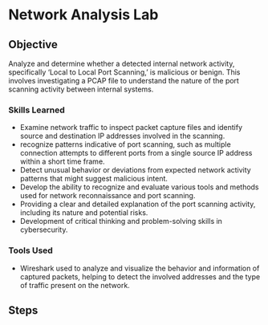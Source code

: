 # Network Analysis Lab

## Objective

Analyze and determine whether a detected internal network activity, specifically ‘Local to Local Port Scanning,’ is malicious or benign. This involves investigating a PCAP file to understand the nature of the port scanning activity between internal systems.

### Skills Learned

- Examine network traffic to inspect packet capture files and identify source and destination IP addresses involved in the scanning.
- recognize patterns indicative of port scanning, such as multiple connection attempts to different ports from a single source IP address within a short time frame.
- Detect unusual behavior or deviations from expected network activity patterns that might suggest malicious intent.
- Develop the ability to recognize and evaluate various tools and methods used for network reconnaissance and port scanning.
- Providing a clear and detailed explanation of the port scanning activity, including its nature and potential risks.
- Development of critical thinking and problem-solving skills in cybersecurity.

### Tools Used

- Wireshark used to analyze and visualize the behavior and information of captured packets, helping to detect the involved addresses and the type of traffic present on the network.

## Steps

